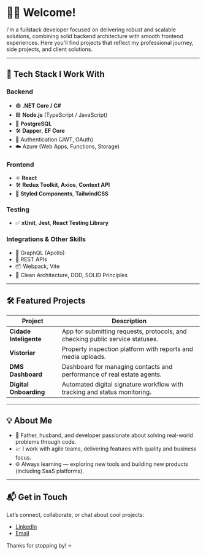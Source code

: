# 👨‍💻 Welcome!

I'm a fullstack developer focused on delivering robust and scalable solutions, combining solid backend architecture with smooth frontend experiences. Here you'll find projects that reflect my professional journey, side projects, and client solutions.

---

## 🚀 Tech Stack I Work With

### Backend
- 🟣 **.NET Core / C#**
- 🟦 **Node.js** (TypeScript / JavaScript)
- 🐘 **PostgreSQL**
- 🛠 **Dapper**, **EF Core**
- 🔐 Authentication (JWT, OAuth)
- ☁️ Azure (Web Apps, Functions, Storage)

### Frontend
- ⚛️ **React**
- 🛠 **Redux Toolkit**, **Axios**, **Context API**
- 🎨 **Styled Components**, **TailwindCSS**

### Testing
- ✅ **xUnit**, **Jest**, **React Testing Library**

### Integrations & Other Skills
- 🔁 GraphQL (Apollo)
- 🧩 REST APIs
- 📦 Webpack, Vite
- 🧠 Clean Architecture, DDD, SOLID Principles

---

## 🛠 Featured Projects

| Project | Description |
|--------|-------------|
| **Cidade Inteligente** | App for submitting requests, protocols, and checking public service statuses. |
| **Vistoriar** | Property inspection platform with reports and media uploads. |
| **DMS Dashboard** | Dashboard for managing contacts and performance of real estate agents. |
| **Digital Onboarding** | Automated digital signature workflow with tracking and status monitoring. |

---

## 💡 About Me

- 👶 Father, husband, and developer passionate about solving real-world problems through code.
- 📈 I work with agile teams, delivering features with quality and business focus.
- 🌐 Always learning — exploring new tools and building new products (including SaaS platforms).

---

## 📬 Get in Touch

Let’s connect, collaborate, or chat about cool projects:

- [LinkedIn]([https://www.linkedin.com/in/your-profile](https://www.linkedin.com/in/cassio-augusto-alves/))
- [Email](mailto:cassioag.alves@gmail.com)

Thanks for stopping by! ⭐
